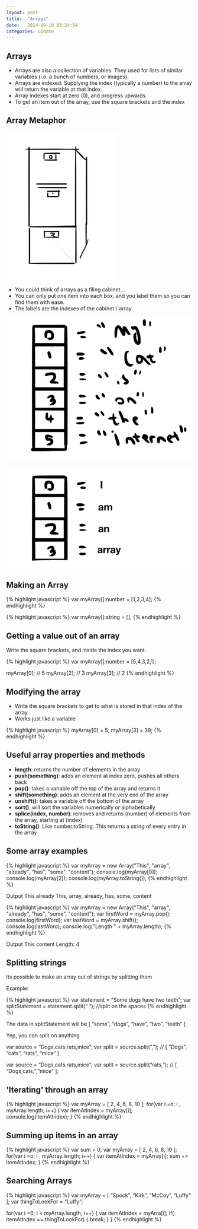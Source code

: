 ```yaml
---
layout: post
title:  "Arrays"
date:   2014-09-10 03:24:54
categories: update
---
```



Arrays
-------------------

- Arrays are also a collection of variables. They used for lists of similar variables (i.e. a bunch of numbers, or images).
- Arrays are indexed. Supplying the index (typically a number) to the array will return the variable at that index.
- Array indexes start at zero (0), and progress upwards
- To get an item out of the array, use the square brackets and the index

Array Metaphor
-------------------

![Metaphore](assets/img/cabinet.png)

- You could think of arrays as a filing cabinet…
- You can only put one item into each box, and you label them so you can find them with ease.
- The labels are the indexes of the cabinet / array

![Metaphore](assets/img/array_drawing.png)

![Metaphore](assets/img/array_drawing_2.png)


Making an Array
---------------------

{% highlight javascript %}
var myArray[]:number = [1,2,3,4];
{% endhighlight %}

{% highlight javascript %}
var myArray[]:string = [];
{% endhighlight %}


Getting a value out of an array
-----------------------


Write the square brackets, and inside the index you want.

{% highlight javascript %}
var myArray[]:number = [5,4,3,2,1];

myArray[0]; // 5
myArray[2]; // 3
myArray[3]; // 2
{% endhighlight %}


Modifying the array
-------------------------


- Write the square brackets to get to what is stored in that index of the array
- Works just like a variable

{% highlight javascript %}
myArray[0] = 5;
myArray[3] = 39;
{% endhighlight %}

Useful array properties and methods
--------------------------

- **length**: returns the number of elements in the array
- **push(something)**: adds an element at index zero, pushes all others back
- **pop()**: takes a variable off the top of the array and returns it
- **shift(something)**: adds an element at the very end of the array
- **unshift()**: takes a variable off the bottom of the array
- **sort()**: will sort the variables numerically or alphabetically
- **splice(index, number)**: removes and returns (number) of elements from the array, starting at (index)
- **toString()**: Like number.toString. This returns a string of every entry in the array

Some array examples
---------------------------------

{% highlight javascript %}
var myArray = new Array("This", "array", "already", "has", "some", "content"); 
console.log(myArray[0]); 
console.log(myArray[2]); 
console.log(myArray.toString());
{% endhighlight %}

Output
This 
already 
This, array, already, has, some, content

{% highlight javascript %}
var myArray = new Array("This", "array", "already", "has", "some", "content");
var firstWord = myArray.pop(); 
console.log(firstWord); 
var lastWord = myArray.shift();
console.log(lastWord); 
console.log("Length " + myArray.length);
{% endhighlight %}

Output
This 
content 
Length: 4


Splitting strings
------------------------------

Its possible to make an array out of strings by splitting  them

Example:

{% highlight javascript %}
var statement = “Some dogs have two teeth”;
var splitStatement = statement.split(“ “); //split on the spaces
{% endhighlight %}

The data in splitStatement will be
[ “some”, “dogs”, “have”, “two”, “teeth” ]


Yep, you can split on anything

var source = “Dogs,cats,rats,mice”;
var split = source.split(“,”); // [ “Dogs”, “cats”, “rats”, “mice” ]

var source = “Dogs,cats,rats,mice”;
var split = source.split(“rats,”); // [ “Dogs,cats,”,“mice” ];


'Iterating' through an array
----------------------------------

{% highlight javascript %}
var myArray = [ 2, 4, 6, 8, 10 ];
for(var i =o; i , myArray.length; i++) {
	var itemAtIndex = myArray[i];
	console.log(itemAtIndex);
}
{% endhighlight %}

Summing up items in an array
-------------------------------------

{% highlight javascript %}
var sum = 0;
var myArray = [ 2, 4, 6, 8, 10 ];
for(var i =o; i , myArray.length; i++) {
	var itemAtIndex = myArray[i];
	sum += itemAtIndex;
}
{% endhighlight %}

Searching Arrays
----------------------------------------


{% highlight javascript %}
var myArray = [ “Spock”, “Kirk”, “McCoy”, “Luffy” ];
var thingToLookFor = “Luffy”;

for(var i =0; i < myArray.length; i++) {
	var itemAtIndex = myArra[i];
	if( itemAtIndex == thingToLookFor) {
		break;
	}
}
{% endhighlight %}